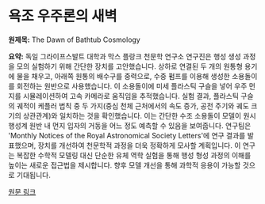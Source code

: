 # 욕조 우주론의 새벽

**원제목:** The Dawn of Bathtub Cosmology

**요약:** 독일 그라이프스발트 대학과 막스 플랑크 천문학 연구소 연구진은 행성 생성 과정을 모의 실험하기 위해 간단한 장치를 고안했습니다.  상하로 연결된 두 개의 원통형 용기에 물을 채우고, 아래쪽 원통의 배수구를 중력으로, 수중 펌프를 이용해 생성한 소용돌이를 회전하는 원반으로 사용했습니다.  이 소용돌이에 미세 플라스틱 구슬을 넣어 우주 먼지를 시뮬레이션하여 고속 카메라로 움직임을 추적했습니다.  실험 결과, 플라스틱 구슬의 궤적이 케플러 법칙 중 두 가지(중심 천체 근처에서의 속도 증가, 공전 주기와 궤도 크기의 상관관계)와 일치하는 것을 확인했습니다.  이는 간단한 수조 소용돌이 모델이 원시 행성계 원반 내 먼지 입자의 거동을 어느 정도 예측할 수 있음을 보여줍니다.  연구팀은  'Monthly Notices of the Royal Astronomical Society Letters'에 연구 결과를 발표했으며,  장치를 개선하여 천문학적 과정을 더욱 정확하게 모사할 계획입니다.  이 연구는 복잡한 수학적 모델링 대신  단순한 유체 역학 실험을 통해 행성 형성 과정의 이해를 높이는 새로운 접근법을 제시합니다.  향후 모델 개선을 통해 과학적 응용이 가능할 것으로 기대됩니다.

[원문 링크](https://nautil.us/the-dawn-of-bathtub-cosmology-1226694/)
